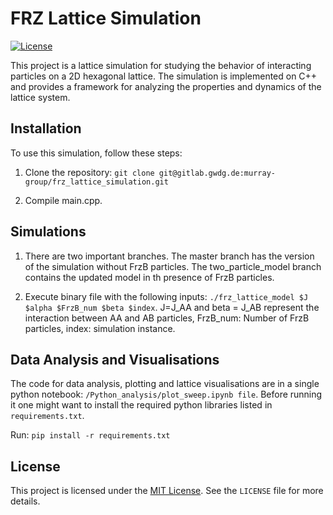 # FRZ Lattice Simulation

[![License](https://img.shields.io/badge/License-MIT-blue.svg)](LICENSE)

This project is a lattice simulation for studying the behavior of interacting particles on a 2D hexagonal lattice. The simulation is implemented on C++ and provides a framework for analyzing the properties and dynamics of the lattice system. 

## Installation

To use this simulation, follow these steps:

1. Clone the repository: `git clone git@gitlab.gwdg.de:murray-group/frz_lattice_simulation.git`

2. Compile main.cpp. 

## Simulations 

1. There are two important branches. The master branch has the version of the simulation without FrzB particles. The two_particle_model branch contains the updated model in th presence of FrzB particles. 

2. Execute binary file with the following inputs: `./frz_lattice_model $J $alpha $FrzB_num $beta $index`. J=J_AA and beta = J_AB represent the interaction between AA and AB particles, FrzB_num: Number of FrzB particles, index: simulation instance.

## Data Analysis and Visualisations

The code for data analysis, plotting and lattice visualisations are in a single python notebook: `/Python_analysis/plot_sweep.ipynb file`. Before running it one might want to install the required python libraries listed in `requirements.txt`. 

Run: `pip install -r requirements.txt`

## License

This project is licensed under the [MIT License](LICENSE). See the `LICENSE` file for more details.



